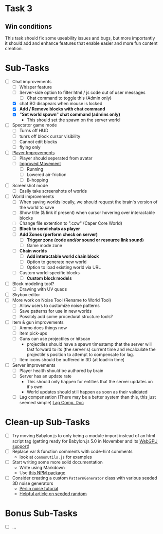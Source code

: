 # Task 3

## Win conditions
This task should fix some useability issues and bugs, but more importantly it should add and enhance features that enable easier and more fun content creation.

# Sub-Tasks
- [ ] Chat improvements
    - [ ] Whisper feature
    - [ ] Server-side option to filter html / js code out of user messages
        - [ ] Chat command to toggle this (Admin only)
    - [X] chat BG disapears when mouse is locked
    - [X] **Add / Remove blocks with chat command**
    - [X] **"Set world spawn" chat command (admins only)**
        - This should set the spawn on the server world
- [ ] Spectator game mode
    - [ ] Turns off HUD
    - [ ] tunrs off block cursor visibility
    - [ ] Cannot edit blocks
    - [ ] flying only
- [ ] [Player Improvements](./PlayerOverhaul.md)
    - [ ] Player should seperated from avatar
    - [ ] [Improved Movement](./MovementOverhaul.md)
        - [ ] Running
        - [ ] Lowered air-friction
        - [ ] B-hopping
- [ ] Screenshot mode
    - [ ] Easily take screenshots of worlds
- [ ] World improvements
    - [ ] When saving worlds locally, we should request the brain's version of the world to save
    - [ ] Show title (& link if present) when cursor hovering over interactable blocks
    - [ ] Change file extention to ".ccw" (Caper Core World)
    - [ ] **Block to send chats as player**
    - [ ] **Add Zones (perform check on server)**
        - [ ] **Trigger zone (code and/or sound or resource link sound)**
        - [ ] Game mode zone    
    - [ ] **Chain worlds**
        - [ ] **Add interactable world chain block**
        - [ ] Option to generate new world
        - [ ] Option to load existing world via URL
    - [ ] Custom world-specific blocks
        - [ ] **Custom block models**
- [ ] Block modeling tool?
    - [ ] Drawing with UV quads
- [ ] Skybox editor
- [ ] More work on Noise Tool (Rename to World Tool)
    - [ ] Allow users to customize noise patterns
    - [ ] Save patterns for use in new worlds
    - [ ] Possibly add some procedural structure tools?
- [ ] Item & gun improvements
    - [ ] Ammo does things now
    - [ ] Item pick-ups
    - [ ] Guns can use projectiles or hitscan
        - projectiles should have a spawn timestamp that the server will fast forward to its (the server's) current time and recalculate the projectile's position to attempt to compensate for lag.
    - [ ] Item icons should be buffered in 3D (at load-in time)
- [ ] Server improvements
    - [ ] Player health should be authored by brain
    - [ ] Server has an update rate
        - This should only happen for entities that the server updates on it's own
        - World updates should still happen as soon as their validated
    - [ ] Lag compensation (There may be a better system than this, this just seemed simple)
        [Lag Comp. Doc](../LagCompensation.md)

# Clean-up Sub-Tasks
- [ ] Try moving Babylon.js to only being a module import instead of an html script tag (getting ready for Babylon.js 5.0 in November and its [WebGPU support](https://doc.babylonjs.com/advanced_topics/webGPU))
- [ ] Replace var & function comments with code-hint comments
    - look at `commonUtils.js` for examples
- [ ] Start writing some more solid documentation
    - Write using Markdown
    - Use [this NPM package](https://www.npmjs.com/package/markdown-to-html-converter)
- [ ] Consider creating a custom `PatternGenerator` class with various seeded 3D noise generators
    - [Perlin noise tutorial](https://joeiddon.github.io/projects/javascript/perlin.html)
    - [Helpful article on seeded random](https://davidbau.com/archives/2010/01/30/random_seeds_coded_hints_and_quintillions.html)

# Bonus Sub-Tasks
- [ ] ...